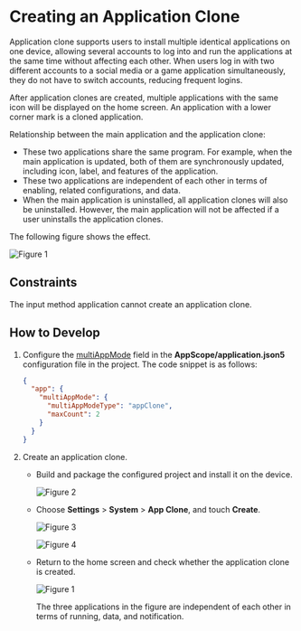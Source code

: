 # Creating an Application Clone
Application clone supports users to install multiple identical applications on one device, allowing several accounts to log into and run the applications at the same time without affecting each other. When users log in with two different accounts to a social media or a game application simultaneously, they do not have to switch accounts, reducing frequent logins.

After application clones are created, multiple applications with the same icon will be displayed on the home screen. An application with a lower corner mark is a cloned application.

Relationship between the main application and the application clone:
- These two applications share the same program. For example, when the main application is updated, both of them are synchronously updated, including icon, label, and features of the application.
- These two applications are independent of each other in terms of enabling, related configurations, and data.
- When the main application is uninstalled, all application clones will also be uninstalled. However, the main application will not be affected if a user uninstalls the application clones.

The following figure shows the effect.

![Figure 1](figures/app-clone1.png)

## Constraints
The input method application cannot create an application clone.

## How to Develop

1. Configure the [multiAppMode](app-configuration-file.md#multiappmode) field in the **AppScope/application.json5** configuration file in the project. The code snippet is as follows:
    ```json
    {
      "app": {
        "multiAppMode": {
          "multiAppModeType": "appClone",
          "maxCount": 2
        }
      }
    }
    ```
    
2. Create an application clone.

    - Build and package the configured project and install it on the device.

      ![Figure 2](figures/app-clone4.png)

    - Choose **Settings** > **System** > **App Clone**, and touch **Create**.

      ![Figure 3](figures/app-clone5.png)

      ![Figure 4](figures/app-clone3.png)

    - Return to the home screen and check whether the application clone is created.

      ![Figure 1](figures/app-clone1.png)

      The three applications in the figure are independent of each other in terms of running, data, and notification.
